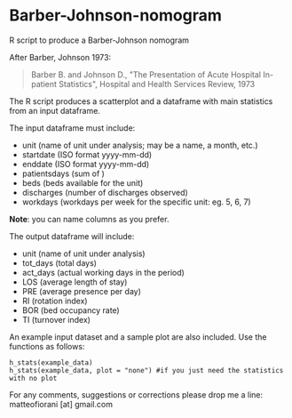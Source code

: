 # Barber-Johnson-nomogram
R script to produce a Barber-Johnson nomogram

After Barber, Johnson 1973:

> Barber B. and Johnson D., "The Presentation of Acute Hospital In-patient Statistics",
> Hospital and Health Services Review, 1973

The R script produces a scatterplot and a dataframe with main statistics from an input dataframe.

The input dataframe must include:
* unit (name of unit under analysis; may be a name, a month, etc.) 
* startdate (ISO format yyyy-mm-dd)
* enddate (ISO format yyyy-mm-dd)
* patientsdays (sum of ) 
* beds (beds available for the unit)
* discharges (number of discharges observed)
* workdays (workdays per week for the specific unit: eg. 5, 6, 7)

**Note**: you can name columns as you prefer.

The output dataframe will include:
* unit (name of unit under analysis)
* tot_days (total days)
* act_days (actual working days in the period)
* LOS (average length of stay)
* PRE (average presence per day)
* RI (rotation index)
* BOR (bed occupancy rate)
* TI (turnover index)

An example input dataset and a sample plot are also included.
Use the functions as follows:

    h_stats(example_data)
    h_stats(example_data, plot = "none") #if you just need the statistics with no plot

For any comments, suggestions or corrections please drop me a line:
matteofiorani [at] gmail.com
